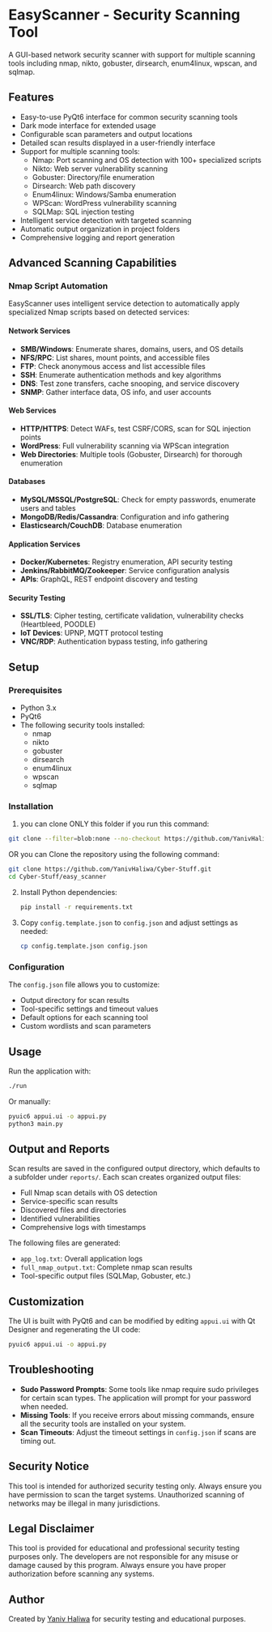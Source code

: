 # EasyScanner - Security Scanning Tool

A GUI-based network security scanner with support for multiple scanning tools including nmap, nikto, gobuster, dirsearch, enum4linux, wpscan, and sqlmap.

## Features

- Easy-to-use PyQt6 interface for common security scanning tools
- Dark mode interface for extended usage
- Configurable scan parameters and output locations
- Detailed scan results displayed in a user-friendly interface
- Support for multiple scanning tools:
  - Nmap: Port scanning and OS detection with 100+ specialized scripts
  - Nikto: Web server vulnerability scanning
  - Gobuster: Directory/file enumeration
  - Dirsearch: Web path discovery
  - Enum4linux: Windows/Samba enumeration
  - WPScan: WordPress vulnerability scanning
  - SQLMap: SQL injection testing
- Intelligent service detection with targeted scanning
- Automatic output organization in project folders
- Comprehensive logging and report generation

## Advanced Scanning Capabilities

### Nmap Script Automation

EasyScanner uses intelligent service detection to automatically apply specialized Nmap scripts based on detected services:

#### Network Services
- **SMB/Windows**: Enumerate shares, domains, users, and OS details
- **NFS/RPC**: List shares, mount points, and accessible files
- **FTP**: Check anonymous access and list accessible files
- **SSH**: Enumerate authentication methods and key algorithms
- **DNS**: Test zone transfers, cache snooping, and service discovery
- **SNMP**: Gather interface data, OS info, and user accounts

#### Web Services
- **HTTP/HTTPS**: Detect WAFs, test CSRF/CORS, scan for SQL injection points
- **WordPress**: Full vulnerability scanning via WPScan integration
- **Web Directories**: Multiple tools (Gobuster, Dirsearch) for thorough enumeration

#### Databases
- **MySQL/MSSQL/PostgreSQL**: Check for empty passwords, enumerate users and tables
- **MongoDB/Redis/Cassandra**: Configuration and info gathering
- **Elasticsearch/CouchDB**: Database enumeration

#### Application Services
- **Docker/Kubernetes**: Registry enumeration, API security testing
- **Jenkins/RabbitMQ/Zookeeper**: Service configuration analysis
- **APIs**: GraphQL, REST endpoint discovery and testing

#### Security Testing
- **SSL/TLS**: Cipher testing, certificate validation, vulnerability checks (Heartbleed, POODLE)
- **IoT Devices**: UPNP, MQTT protocol testing
- **VNC/RDP**: Authentication bypass testing, info gathering

## Setup

### Prerequisites

- Python 3.x
- PyQt6
- The following security tools installed:
  - nmap
  - nikto
  - gobuster
  - dirsearch
  - enum4linux
  - wpscan
  - sqlmap

### Installation

1. you can clone ONLY this folder if you run this command: 

```bash
git clone --filter=blob:none --no-checkout https://github.com/YanivHaliwa/Cyber-Stuff.git && cd Cyber-Stuff && git sparse-checkout init --cone && git sparse-checkout set easy_scanner  && git checkout
```

OR you can Clone the repository using the following command:

```bash
git clone https://github.com/YanivHaliwa/Cyber-Stuff.git
cd Cyber-Stuff/easy_scanner
```


2. Install Python dependencies:
   ```bash
   pip install -r requirements.txt
   ```
3. Copy `config.template.json` to `config.json` and adjust settings as needed:
   ```bash
   cp config.template.json config.json
   ```

### Configuration

The `config.json` file allows you to customize:
- Output directory for scan results
- Tool-specific settings and timeout values
- Default options for each scanning tool
- Custom wordlists and scan parameters

## Usage

Run the application with:

```bash
./run
```

Or manually:
```bash
pyuic6 appui.ui -o appui.py
python3 main.py
```

## Output and Reports

Scan results are saved in the configured output directory, which defaults to a subfolder under `reports/`. Each scan creates organized output files:

- Full Nmap scan details with OS detection
- Service-specific scan results
- Discovered files and directories
- Identified vulnerabilities
- Comprehensive logs with timestamps

The following files are generated:
- `app_log.txt`: Overall application logs
- `full_nmap_output.txt`: Complete nmap scan results
- Tool-specific output files (SQLMap, Gobuster, etc.)

## Customization

The UI is built with PyQt6 and can be modified by editing `appui.ui` with Qt Designer and regenerating the UI code:

```bash
pyuic6 appui.ui -o appui.py
```

## Troubleshooting

- **Sudo Password Prompts**: Some tools like nmap require sudo privileges for certain scan types. The application will prompt for your password when needed.
- **Missing Tools**: If you receive errors about missing commands, ensure all the security tools are installed on your system.
- **Scan Timeouts**: Adjust the timeout settings in `config.json` if scans are timing out.

## Security Notice

This tool is intended for authorized security testing only. Always ensure you have permission to scan the target systems. Unauthorized scanning of networks may be illegal in many jurisdictions.

## Legal Disclaimer

This tool is provided for educational and professional security testing purposes only. The developers are not responsible for any misuse or damage caused by this program. Always ensure you have proper authorization before scanning any systems.

## Author

Created by [Yaniv Haliwa](https://github.com/YanivHaliwa) for security testing and educational purposes.
